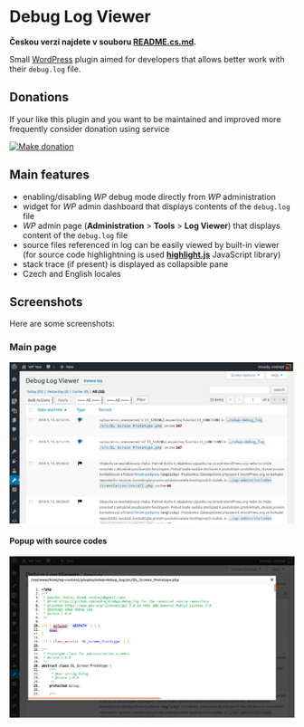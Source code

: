# Debug Log Viewer

__Českou verzi najdete v souboru [README.cs.md][1].__

Small [WordPress][2] plugin aimed for developers that allows better work with their `debug.log` file.

## Donations

If your like this plugin and you want to be maintained and improved more frequently consider donation using service

[![Make donation](https://www.paypalobjects.com/webstatic/paypalme/images/pp_logo_small.png "PayPal.Me, your link to getting paid")][3]

## Main features

* enabling/disabling _WP_ debug mode directly from _WP_ administration
* widget for _WP_ admin dashboard that displays contents of the `debug.log` file
* _WP_ admin page (__Administration__ > __Tools__ > __Log Viewer__) that displays content of the `debug.log` file
* source files referenced in log can be easily viewed by built-in viewer (for source code highlightning is used __[highlight.js][4]__ JavaScript library)
* stack trace (if present) is displayed as collapsible pane
* Czech and English locales

## Screenshots

Here are some screenshots:

### Main page

![Main page](assets/screenshots/screenshot-01.png "Main page")

#### Popup with source codes

![Popup with source file](assets/screenshots/screenshot-02.png "Popup with source file")


[1]: README.cs.md
[2]: https://wordpress.org/
[3]: https://www.paypal.me/ondrejd
[4]: https://highlightjs.org/

